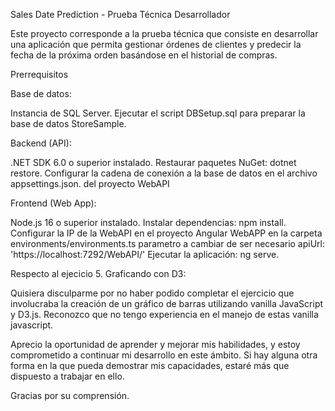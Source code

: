 Sales Date Prediction - Prueba Técnica Desarrollador

Este proyecto corresponde a la prueba técnica que consiste en desarrollar una aplicación que permita gestionar órdenes de clientes y predecir la fecha de la próxima orden basándose en el historial de compras.

Prerrequisitos

  Base de datos:

  Instancia de SQL Server.
  Ejecutar el script DBSetup.sql para preparar la base de datos StoreSample.
  
  Backend (API):
  
  .NET SDK 6.0 o superior instalado.
  Restaurar paquetes NuGet: dotnet restore.
  Configurar la cadena de conexión a la base de datos en el archivo appsettings.json. del proyecto WebAPI
  
  Frontend (Web App):

  Node.js 16 o superior instalado.
  Instalar dependencias: npm install.
  Configurar la IP de la WebAPI en el proyecto Angular WebAPP en la carpeta environments/environments.ts parametro a cambiar de ser necesario apiUrl: 'https://localhost:7292/WebAPI/'
  Ejecutar la aplicación: ng serve.

Respecto al ejecicio 5. Graficando con D3:

  Quisiera disculparme por no haber podido completar el ejercicio que involucraba la creación de un gráfico de barras utilizando vanilla JavaScript y D3.js. Reconozco que no tengo experiencia en el manejo de estas vanilla javascript.
  
  Aprecio la oportunidad de aprender y mejorar mis habilidades, y estoy comprometido a continuar mi desarrollo en este ámbito. Si hay alguna otra forma en la que pueda demostrar mis capacidades, estaré más que dispuesto a trabajar en ello.
  
  Gracias por su comprensión.
